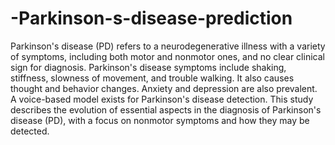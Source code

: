 # -Parkinson-s-disease-prediction

Parkinson's disease (PD) refers to a neurodegenerative illness with a variety of symptoms, including both motor and nonmotor ones, and no clear clinical sign for diagnosis. Parkinson's disease symptoms include shaking, stiffness, slowness of movement, and trouble walking. It also causes thought and behavior changes. Anxiety and depression are also prevalent. A voice-based model exists for Parkinson's disease detection. This study describes the evolution of essential aspects in the diagnosis of Parkinson's disease (PD), with a focus on nonmotor symptoms and how they may be detected.
